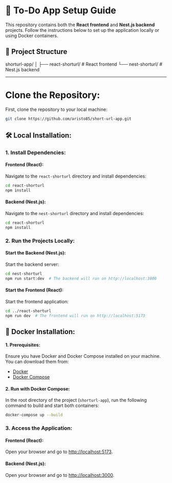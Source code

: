 # 🚀 **To-Do App Setup Guide**

This repository contains both the **React frontend** and **Nest.js backend** projects. Follow the instructions below to set up the application locally or using Docker containers.

## 📂 **Project Structure**

shorturl-app/
│
├── react-shorturl/       # React frontend
└── nest-shorturl/        # Nest.js backend


---

 # Clone the Repository:
First, clone the repository to your local machine:
```bash
git clone https://github.com/aristo85/short-url-app.git
```

## 🛠️ **Local Installation:**



### **1. Install Dependencies:**

#### **Frontend (React):**
Navigate to the `react-shorturl` directory and install dependencies:

```bash
cd react-shorturl
npm install
```

#### **Backend (Nest.js):**
Navigate to the `nest-shorturl` directory and install dependencies:

```bash
cd react-shorturl
npm install
```
### **2. Run the Projects Locally:**

#### **Start the Backend (Nest.js):**
Start the backend server:

```bash
cd nest-shorturl
npm run start:dev  # The backend will run on http://localhost:3000
```

#### **Start the Frontend (React):**
Start the frontend application:

```bash
cd ../react-shorturl
npm run dev  # The frontend will run on http://localhost:5173
```

## 🐋 **Docker Installation:**

#### **1. Prerequisites:**
Ensure you have Docker and Docker Compose installed on your machine. You can download them from:

- [Docker](https://www.docker.com/get-started)
- [Docker Compose](https://docs.docker.com/compose/install/)

#### **2. Run with Docker Compose:**
In the root directory of the project (`shorturl-app`), run the following command to build and start both containers:

```bash
docker-compose up --build
```
### **3. Access the Application:**

#### **Frontend (React):**
Open your browser and go to [http://localhost:5173](http://localhost:5173).

#### **Backend (Nest.js):**
Open your browser and go to [http://localhost:3000](http://localhost:3000).

